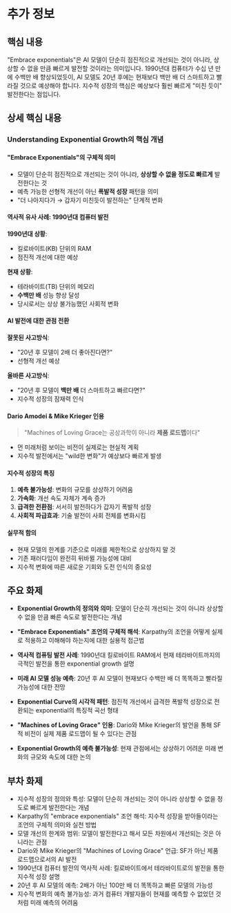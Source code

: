 # 추가 정보

## 핵심 내용
"Embrace exponentials"은 AI 모델이 단순히 점진적으로 개선되는 것이 아니라, 상상할 수 없을 만큼 빠르게 발전할 것이라는 의미입니다. 1990년대 컴퓨터가 수십 년 만에 수백만 배 향상되었듯이, AI 모델도 20년 후에는 현재보다 백만 배 더 스마트하고 빨라질 것으로 예상해야 합니다. 지수적 성장의 핵심은 예상보다 훨씬 빠르게 "미친 듯이" 발전한다는 점입니다.

## 상세 핵심 내용
### Understanding Exponential Growth의 핵심 개념

#### "Embrace Exponentials"의 구체적 의미
- 모델이 단순히 점진적으로 개선되는 것이 아니라, **상상할 수 없을 정도로 빠르게** 발전한다는 것
- 예측 가능한 선형적 개선이 아닌 **폭발적 성장** 패턴을 의미
- "더 나아지다가 → 갑자기 미친듯이 발전하는" 단계적 변화

#### 역사적 유사 사례: 1990년대 컴퓨터 발전
**1990년대 상황**:
- 킬로바이트(KB) 단위의 RAM
- 점진적 개선에 대한 예상

**현재 상황**:
- 테라바이트(TB) 단위의 메모리
- **수백만 배** 성능 향상 달성
- 당시로서는 상상 불가능했던 사회적 변화

#### AI 발전에 대한 관점 전환

**잘못된 사고방식**:
- "20년 후 모델이 2배 더 좋아진다면?"
- 선형적 개선 예상

**올바른 사고방식**:
- "20년 후 모델이 **백만 배** 더 스마트하고 빠르다면?"
- 지수적 성장의 잠재력 인식

#### Dario Amodei & Mike Krieger 인용
> "Machines of Loving Grace는 공상과학이 아니라 **제품 로드맵**이다"

- 먼 미래처럼 보이는 비전이 실제로는 현실적 계획
- 지수적 발전에서는 "wild한 변화"가 예상보다 빠르게 발생

#### 지수적 성장의 특징
1. **예측 불가능성**: 변화의 규모를 상상하기 어려움
2. **가속화**: 개선 속도 자체가 계속 증가
3. **급격한 전환점**: 서서히 발전하다가 갑자기 폭발적 성장
4. **사회적 파급효과**: 기술 발전이 사회 전체를 변화시킴

#### 실무적 함의
- 현재 모델의 한계를 기준으로 미래를 제한적으로 상상하지 말 것
- 기존 패러다임이 완전히 뒤바뀔 가능성에 대비
- 지수적 변화에 따른 새로운 기회와 도전 인식의 중요성

## 주요 화제
- **Exponential Growth의 정의와 의미**: 모델이 단순히 개선되는 것이 아니라 상상할 수 없을 만큼 빠른 속도로 발전한다는 개념

- **"Embrace Exponentials" 조언의 구체적 해석**: Karpathy의 조언을 어떻게 실제로 적용하고 이해해야 하는지에 대한 실용적 접근법

- **역사적 컴퓨팅 발전 사례**: 1990년대 킬로바이트 RAM에서 현재 테라바이트까지의 극적인 발전을 통한 exponential growth 설명

- **미래 AI 모델 성능 예측**: 20년 후 AI 모델이 현재보다 수백만 배 더 똑똑하고 빨라질 가능성에 대한 전망

- **Exponential Curve의 시각적 패턴**: 점진적 개선에서 급격한 폭발적 성장으로 전환되는 exponential의 특징적 곡선 형태

- **"Machines of Loving Grace" 인용**: Dario와 Mike Krieger의 발언을 통해 SF적 비전이 실제 제품 로드맵이 될 수 있다는 관점

- **Exponential Growth의 예측 불가능성**: 현재 관점에서는 상상하기 어려운 미래 변화의 규모와 속도에 대한 논의

## 부차 화제
- 지수적 성장의 정의와 특성: 모델이 단순히 개선되는 것이 아니라 상상할 수 없을 정도로 빠르게 발전한다는 개념
- Karpathy의 "embrace exponentials" 조언 해석: 지수적 성장을 받아들이라는 조언의 구체적 의미와 실천 방법
- 모델 개선의 한계와 범위: 모델이 발전한다고 해서 모든 차원에서 개선되는 것은 아니라는 관점
- Dario와 Mike Krieger의 "Machines of Loving Grace" 언급: SF가 아닌 제품 로드맵으로서의 AI 발전
- 1990년대 컴퓨터 발전의 역사적 사례: 킬로바이트에서 테라바이트로의 발전을 통한 지수적 성장 설명
- 20년 후 AI 모델의 예측: 2배가 아닌 100만 배 더 똑똑하고 빠른 모델의 가능성
- 지수적 변화의 예측 불가능성: 과거 컴퓨터 개발자들이 현재를 예측할 수 없었던 것처럼 미래 예측의 어려움
